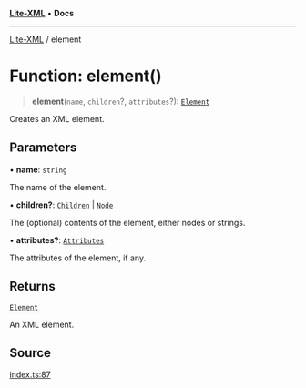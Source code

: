[**Lite-XML**](../README.md) • **Docs**

***

[Lite-XML](../globals.md) / element

# Function: element()

> **element**(`name`, `children`?, `attributes`?): [`Element`](../interfaces/Element.md)

Creates an XML element.

## Parameters

• **name**: `string`

The name of the element.

• **children?**: [`Children`](../type-aliases/Children.md) \| [`Node`](../type-aliases/Node.md)

The (optional) contents of the element, either nodes or strings.

• **attributes?**: [`Attributes`](../type-aliases/Attributes.md)

The attributes of the element, if any.

## Returns

[`Element`](../interfaces/Element.md)

An XML element.

## Source

[index.ts:87](https://github.com/softcraft-development/lite-xml/blob/49f3c16147244518d1d768b0451f699d96f841ba/src/index.ts#L87)

